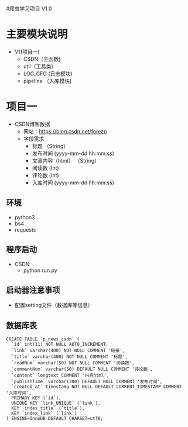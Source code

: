 #爬虫学习项目 V1.0

# 主要模块说明
* V1(项目一)
    * CSDN（主函数)
    * util（工具类）
    * LOG_CFG (日志模块)
    * pipeline （入库模块)

# 项目一
* CSDN博客数据
    * 网站：https://blog.csdn.net/forezp
    * 字段需求
        * 标题  （String）
        * 发布时间 (yyyy-mm-dd hh:mm:ss)
        * 文章内容（html）  （String）
        * 阅读数  (Int)
        * 评论数  (Int)
        * 入库时间  (yyyy-mm-dd hh:mm:ss)

## 环境
* python3
* bs4
* requests

## 程序启动
* CSDN
    * python run.py

## 启动器注意事项
* 配置setting文件（数据库等信息）

## 数据库表
```mysql
CREATE TABLE `p_news_csdn` (
  `id` int(11) NOT NULL AUTO_INCREMENT,
  `link` varchar(400) NOT NULL COMMENT '链接',
  `title` varchar(400) NOT NULL COMMENT '标题',
  `readNum` varchar(50) NOT NULL COMMENT '阅读数',
  `commentNum` varchar(50) DEFAULT NULL COMMENT '评论数',
  `content` longtext COMMENT '内容html',
  `publishTime` varchar(300) DEFAULT NULL COMMENT '发布时间',
  `created_at` timestamp NOT NULL DEFAULT CURRENT_TIMESTAMP COMMENT '入库时间',
  PRIMARY KEY (`id`),
  UNIQUE KEY `link_UNIQUE` (`link`),
  KEY `index_title` (`title`),
  KEY `index_link` (`link`)
) ENGINE=InnoDB DEFAULT CHARSET=utf8;
```


